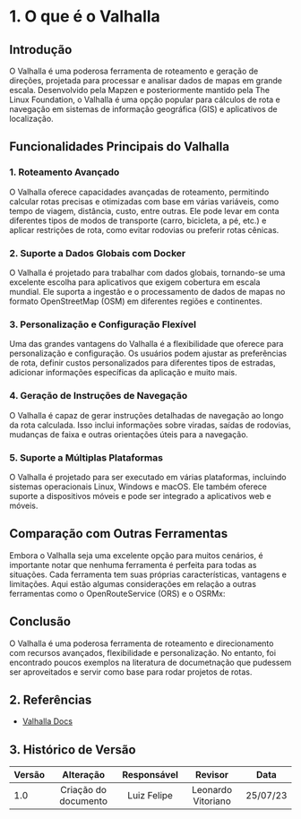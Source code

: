 # 1. O que é o Valhalla

## Introdução

O Valhalla é uma poderosa ferramenta de roteamento e geração de direções, projetada para processar e analisar dados de mapas em grande escala. Desenvolvido pela Mapzen e posteriormente mantido pela The Linux Foundation, o Valhalla é uma opção popular para cálculos de rota e navegação em sistemas de informação geográfica (GIS) e aplicativos de localização.

## Funcionalidades Principais do Valhalla

### 1. Roteamento Avançado

O Valhalla oferece capacidades avançadas de roteamento, permitindo calcular rotas precisas e otimizadas com base em várias variáveis, como tempo de viagem, distância, custo, entre outras. Ele pode levar em conta diferentes tipos de modos de transporte (carro, bicicleta, a pé, etc.) e aplicar restrições de rota, como evitar rodovias ou preferir rotas cênicas.

### 2. Suporte a Dados Globais com Docker

O Valhalla é projetado para trabalhar com dados globais, tornando-se uma excelente escolha para aplicativos que exigem cobertura em escala mundial. Ele suporta a ingestão e o processamento de dados de mapas no formato OpenStreetMap (OSM) em diferentes regiões e continentes.

### 3. Personalização e Configuração Flexível

Uma das grandes vantagens do Valhalla é a flexibilidade que oferece para personalização e configuração. Os usuários podem ajustar as preferências de rota, definir custos personalizados para diferentes tipos de estradas, adicionar informações específicas da aplicação e muito mais.

### 4. Geração de Instruções de Navegação

O Valhalla é capaz de gerar instruções detalhadas de navegação ao longo da rota calculada. Isso inclui informações sobre viradas, saídas de rodovias, mudanças de faixa e outras orientações úteis para a navegação.

### 5. Suporte a Múltiplas Plataformas

O Valhalla é projetado para ser executado em várias plataformas, incluindo sistemas operacionais Linux, Windows e macOS. Ele também oferece suporte a dispositivos móveis e pode ser integrado a aplicativos web e móveis.

## Comparação com Outras Ferramentas

Embora o Valhalla seja uma excelente opção para muitos cenários, é importante notar que nenhuma ferramenta é perfeita para todas as situações. Cada ferramenta tem suas próprias características, vantagens e limitações. Aqui estão algumas considerações em relação a outras ferramentas como o OpenRouteService (ORS) e o OSRMx:

## Conclusão

O Valhalla é uma poderosa ferramenta de roteamento e direcionamento com recursos avançados, flexibilidade e personalização. No entanto, foi encontrado poucos exemplos na literatura de documetnação que pudessem ser aproveitados e servir como base para rodar projetos de rotas.

## 2. Referências

- [Valhalla Docs](http://valhalla.github.io/valhalla/)

## 3. Histórico de Versão

| Versão | Alteração |  Responsável  | Revisor | Data  |
| ------ | :-------: | :-----------: | :-----: | :---: |
|  1.0   | Criação do documento | Luiz Felipe |  Leonardo Vitoriano | 25/07/23 |
